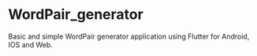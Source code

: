 # WordPair_generator
Basic and simple WordPair generator application using Flutter for Android, IOS and Web.
